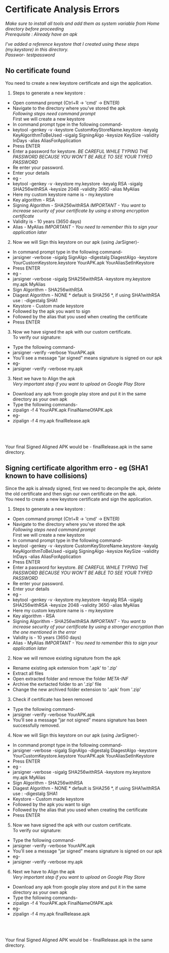 # Certificate Analysis Errors
_Make sure to install all tools and add them as system variable from Home directory before proceeding_<br>
_Prerequisite : Already have an apk_<br>

*I've added a reference keystore that I created using these steps (my.keystore) in this directory.*<br>
*Passwor- testpassword*<br>

## No certificate found
You need to create a new keystore certificate and sign the application. <br>
1. Steps to generate a new keystore : <br>
 * Open command prompt (Ctrl+R -> 'cmd' -> ENTER) <br>
 * Navigate to the directory where you've stored the apk<br>
 _Following steps need command prompt_<br>
 First we will create a new keystore<br>
 * In command prompt type in the following command-<br>
  * keytool -genkey -v -keystore CustomKeyStoreName.keystore -keyalg KeyAlgorithmToBeUsed -sigalg SigningAlgo -keysize KeySize -validity InDays -alias  AliasForApplication
  * Press ENTER<br>
  * Enter a password for keystore. *BE CAREFUL WHILE TYPING THE PASSWORD BECAUSE YOU WON'T BE ABLE TO SEE YOUR TYPED PASSWORD*<br>
  * Re enter your password.<br>
  * Enter your details<br>
  * eg -<br>
   * keytool -genkey -v -keystore my.keystore -keyalg RSA -sigalg SHA256withRSA -keysize 2048 -validity 3650 -alias MyAlias<br>
   * Here my custom keystore name is - my.keystore<br>
   * Key algorithm - RSA <br>
   * Signing Algorithm - SHA256withRSA *IMPORTANT - You want to increase security of your certificate by using a strong encryption certificate*<br>
   * Validity is - 10 years (3650 days)<br>
   * Alias - MyAlias *IMPORTANT - You need to remember this to sign your application later*<br>
2. Now we will Sign this keystore on our apk (using JarSigner)-<br>
 * In command prompt type in the following command-<br>
  * jarsigner -verbose -sigalg SignAlgo -digestalg DiagestAlgo -keystore YourCustomKeystore.keystore YourAPK.apk YourAliasSetInKeystore <br>
  * Press ENTER <br>
  * eg - <br>
   * jarsigner -verbose -sigalg SHA256withRSA -keystore my.keystore my.apk MyAlias<br>
   * Sign Algorithm - SHA256withRSA<br>
   * Diagest Algorithm - NONE * default is SHA256 *, if using SHA1withRSA use :  -digestalg SHA1<br>
   * Keystore - Custom made keystore<br>
   * Followed by the apk you want to sign<br>
   * Followed by the alias that you used when creating the certificate<br>
   * Press ENTER
3. Now we have signed the apk with our custom certificate.<br>
 To verify our signature: <br>
 * Type the following command-<br>
  * jarsigner -verify -verbose YourAPK.apk
  * You'll see a message "jar signed" means signature is signed on our apk
  * eg-<br>
   * jarsigner -verify -verbose my.apk<br>
3. Next we have to Align the apk<br> 
 _Very important step if you want to upload on Google Play Store_
 * Download any apk from google play store and put it in the same directory as your own apk
 * Type the following commands-
  * zipalign -f 4 YourAPK.apk FinalNameOfAPK.apk
  * eg-
   * zipalign -f 4 my.apk finalRelease.apk
<br>
<br>
<br>
Your final Signed Aligned APK would be - finalRelease.apk in the same directory.<br>


## Signing certificate algorithm erro - eg (SHA1 known to have collisions)
Since the apk is already signed, first we need to decompile the apk, delete the old certificate and then sign our own certificate on the apk. <br>
You need to create a new keystore certificate and sign the application. <br>
1. Steps to generate a new keystore : <br>
 * Open command prompt (Ctrl+R -> 'cmd' -> ENTER) <br>
 * Navigate to the directory where you've stored the apk<br>
 _Following steps need command prompt_<br>
 First we will create a new keystore<br>
 * In command prompt type in the following command-<br>
  * keytool -genkey -v -keystore CustomKeyStoreName.keystore -keyalg KeyAlgorithmToBeUsed -sigalg SigningAlgo -keysize KeySize -validity InDays -alias  AliasForApplication
  * Press ENTER<br>
  * Enter a password for keystore. *BE CAREFUL WHILE TYPING THE PASSWORD BECAUSE YOU WON'T BE ABLE TO SEE YOUR TYPED PASSWORD*<br>
  * Re enter your password.<br>
  * Enter your details<br>
  * eg -<br>
   * keytool -genkey -v -keystore my.keystore -keyalg RSA -sigalg SHA256withRSA -keysize 2048 -validity 3650 -alias MyAlias<br>
   * Here my custom keystore name is - my.keystore<br>
   * Key algorithm - RSA <br>
   * Signing Algorithm - SHA256withRSA *IMPORTANT - You want to increase security of your certificate by using a stronger encryption than the one mentioned in the error*<br>
   * Validity is - 10 years (3650 days)<br>
   * Alias - MyAlias *IMPORTANT - You need to remember this to sign your application later*<br>
2. Now we will remove existing signature from the apk
 * Rename existing apk extension from '.apk' to '.zip'
 * Extract all files
 * Open extracted folder and remove the folder *META-INF*
 * Archive the exrtacted folder to an '.zip' file
 * Change the new archived folder extension to '.apk' from '.zip'
3. Check if certificate has been removed
 * Type the following command-<br>
  * jarsigner -verify -verbose YourAPK.apk
  * You'll see a message "jar not signed" means signature has been successfully removed.
4. Now we will Sign this keystore on our apk (using JarSigner)-<br>
 * In command prompt type in the following command-<br>
  * jarsigner -verbose -sigalg SignAlgo -digestalg DiagestAlgo -keystore YourCustomKeystore.keystore YourAPK.apk YourAliasSetInKeystore <br>
  * Press ENTER <br>
  * eg - <br>
   * jarsigner -verbose -sigalg SHA256withRSA -keystore my.keystore my.apk MyAlias<br>
   * Sign Algorithm - SHA256withRSA<br>
   * Diagest Algorithm - NONE * default is SHA256 *, if using SHA1withRSA use :  -digestalg SHA1<br>
   * Keystore - Custom made keystore<br>
   * Followed by the apk you want to sign<br>
   * Followed by the alias that you used when creating the certificate<br>
   * Press ENTER
5. Now we have signed the apk with our custom certificate.<br>
 To verify our signature: <br>
 * Type the following command-<br>
  * jarsigner -verify -verbose YourAPK.apk
  * You'll see a message "jar signed" means signature is signed on our apk
  * eg-<br>
   * jarsigner -verify -verbose my.apk<br>
6. Next we have to Align the apk<br> 
 _Very important step if you want to upload on Google Play Store_
 * Download any apk from google play store and put it in the same directory as your own apk
 * Type the following commands-
  * zipalign -f 4 YourAPK.apk FinalNameOfAPK.apk
  * eg-
   * zipalign -f 4 my.apk finalRelease.apk
<br>
<br>
<br>
Your final Signed Aligned APK would be - finalRelease.apk in the same directory.<br>